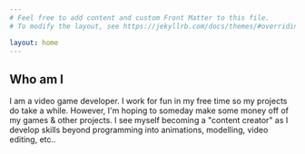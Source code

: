 ```yaml
---
# Feel free to add content and custom Front Matter to this file.
# To modify the layout, see https://jekyllrb.com/docs/themes/#overriding-theme-defaults

layout: home
---
```


## Who am I

I am a video game developer. I work for fun in my free time so my projects do take a while. However, I'm hoping to someday make some money off of my games & other projects. I see myself becoming a "content creator" as I develop skills beyond programming into animations, modelling, video editing, etc..


